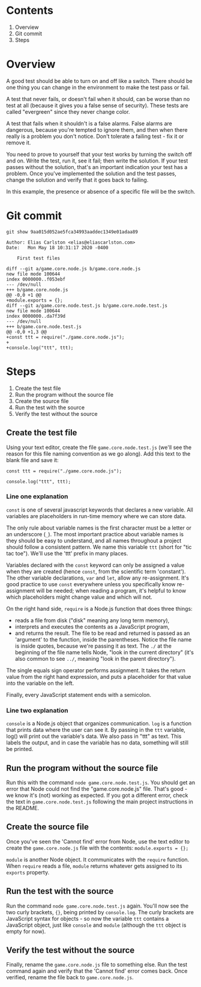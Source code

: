 # Contents
1. Overview
2. Git commit
3. Steps

# Overview
A good test should be able to turn on and off like a switch. There should be one thing you can change in the environment to make the test pass or fail. 

A test that never fails, or doesn't fail when it should, can be worse than no test at all (because it gives you a false sense of security). These tests are called "evergreen" since they never change color. 

A test that fails when it shouldn't is a false alarms. False alarms are dangerous, because you're tempted to ignore them, and then when there really is a problem you don't notice. Don't tolerate a failing test - fix it or remove it.

You need to prove to yourself that your test works by turning the switch off and on. Write the test, run it, see it fail; then write the solution. If your test passes without the solution, that's an important indication your test has a problem. Once you've implemented the solution and the test passes, change the solution and verify that it goes back to failing. 

In this example, the presence or absence of a specific file will be the switch.

# Git commit
```
git show 9aa015d052ae5fca34993aaddec1349e01adaa89

Author: Elias Carlston <elias@eliascarlston.com>
Date:   Mon May 18 10:31:17 2020 -0400

    First test files

diff --git a/game.core.node.js b/game.core.node.js
new file mode 100644
index 0000000..f053ebf
--- /dev/null
+++ b/game.core.node.js
@@ -0,0 +1 @@
+module.exports = {};
diff --git a/game.core.node.test.js b/game.core.node.test.js
new file mode 100644
index 0000000..da7f39d
--- /dev/null
+++ b/game.core.node.test.js
@@ -0,0 +1,3 @@
+const ttt = require("./game.core.node.js");
+
+console.log("ttt", ttt);
```

# Steps
1. Create the test file
2. Run the program without the source file
3. Create the source file
4. Run the test with the source
5. Verify the test without the source

## Create the test file
Using your text editor, create the file `game.core.node.test.js` (we'll see the reason for this file naming convention as we go along). Add this text to the blank file and save it:
```
const ttt = require("./game.core.node.js");

console.log("ttt", ttt);
```
### Line one explanation
`const` is one of several javascript keywords that declares a new variable. All variables are placeholders in run-time memory where we can store data.

The only rule about variable names is the first character must be a letter or an underscore (`_`). The most important practice about variable names is they should be easy to understand, and all names throughout a project should follow a consistent pattern.  We name this variable `ttt` (short for "tic tac toe"). We'll use the 'ttt' prefix in many places. 

Variables declared with the `const` keyword can only be assigned a value when they are created (hence `const`, from the scientific term 'constant'). The other variable declarations, `var` and `let`, allow any re-assignment. It's good practice to use `const` everywhere unless you specifically know re-assignment will be needed; when reading a program, it's helpful to know which placeholders might change value and which will not. 

On the right hand side, `require` is a Node.js function that does three things:
- reads a file from disk ("disk" meaning any long term memory),
- interprets and executes the contents as a JavaScript program,
- and returns the result.
The file to be read and returned is passed as an 'argument' to the function, inside the parentheses. Notice the file name is inside quotes, because we're passing it as text. The `./` at the beginning of the file name tells Node, "look in the current directory" (it's also common to see `../`, meaning "look in the parent directory"). 

The single equals sign operator performs assignment. It takes the return value from the right hand expression, and puts a placeholder for that value into the variable on the left.

Finally, every JavaScript statement ends with a semicolon.

### Line two explanation
`console` is a Node.js object that organizes communication. `log` is a function that prints data where the user can see it. By passing in the `ttt` variable, log() will print out the variable's data. We also pass in "ttt" as text. This labels the output, and in case the variable has no data, something will still be printed.

## Run the program without the source file
Run this with the command `node game.core.node.test.js`. You should get an error that Node could not find the "game.core.node.js" file. That's good - we know it's (not) working as expected. If you got a different error, check the text in `game.core.node.test.js` following the main project instructions in the README.

## Create the source file
Once you've seen the 'Cannot find' error from Node, use the text editor to create the `game.core.node.js` file with the contents: `module.exports = {};` 

`module` is another Node object. It communicates with the `require` function. When `require` reads a file, `module` returns whatever gets assigned to its `exports` property.

## Run the test with the source
Run the command `node game.core.node.test.js` again. You'll now see the two curly brackets, `{}`, being printed by `console.log`. The curly brackets are JavaScript syntax for objects - so now the variable `ttt` contains a JavaScript object, just like `console` and `module` (although the `ttt` object is empty for now). 

## Verify the test without the source
Finally, rename the `game.core.node.js` file to something else. Run the test command again and verify that the 'Cannot find' error comes back. Once verified, rename the file back to `game.core.node.js`.
